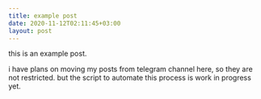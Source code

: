 ```yaml
---
title: example post
date: 2020-11-12T02:11:45+03:00
layout: post
---
```


this is an example post.

i have plans on moving my posts from telegram channel here,
so they are not restricted. but the script to automate this
process is work in progress yet.
